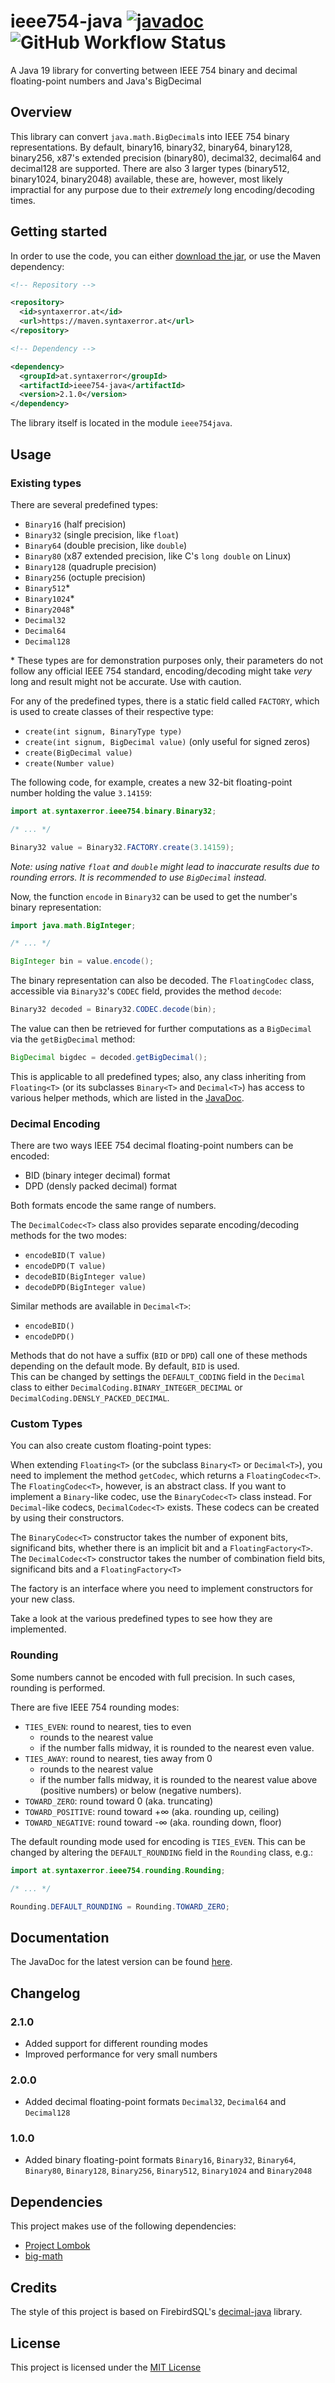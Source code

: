 # ieee754-java [![javadoc](https://img.shields.io/endpoint?label=javadoc&url=https://javadoc.syntaxerror.at/ieee754-java/%3Fbadge=true%26version=latest)](https://javadoc.syntaxerror.at/ieee754-java/latest) ![GitHub Workflow Status](https://img.shields.io/github/actions/workflow/status/Synt4xErr0r4/ieee754-java/maven.yml)

A Java 19 library for converting between IEEE 754 binary and decimal floating-point numbers and Java's BigDecimal

## Overview

This library can convert `java.math.BigDecimal`s into IEEE 754 binary representations. By default, binary16, binary32, binary64, binary128, binary256, x87's extended precision (binary80), decimal32, decimal64 and decimal128 are supported. There are also 3 larger types (binary512, binary1024, binary2048) available, these are, however, most likely impractial for any purpose due to their *extremely* long encoding/decoding times.

## Getting started

In order to use the code, you can either [download the jar](https://github.com/Synt4xErr0r4/ieee754-java/releases/download/2.0.0/ieee754-java-2.1.0.jar), or use the Maven dependency:

```xml
<!-- Repository -->

<repository>
  <id>syntaxerror.at</id>
  <url>https://maven.syntaxerror.at</url>
</repository>

<!-- Dependency -->

<dependency>
  <groupId>at.syntaxerror</groupId>
  <artifactId>ieee754-java</artifactId>
  <version>2.1.0</version>
</dependency>
```

The library itself is located in the module `ieee754java`.

## Usage

### Existing types

There are several predefined types:

- `Binary16` (half precision)
- `Binary32` (single precision, like `float`)
- `Binary64` (double precision, like `double`)
- `Binary80` (x87 extended precision, like C's `long double` on Linux)
- `Binary128` (quadruple precision)
- `Binary256` (octuple precision)
- `Binary512`*
- `Binary1024`*
- `Binary2048`*
- `Decimal32`
- `Decimal64`
- `Decimal128`

\* These types are for demonstration purposes only, their parameters do not follow any official IEEE 754 standard, encoding/decoding might take *very* long and result might not be accurate. Use with caution.  

For any of the predefined types, there is a static field called `FACTORY`, which is used to create classes of their respective type:

- `create(int signum, BinaryType type)`
- `create(int signum, BigDecimal value)` (only useful for signed zeros)
- `create(BigDecimal value)`
- `create(Number value)`

The following code, for example, creates a new 32-bit floating-point number holding the value `3.14159`:

```java
import at.syntaxerror.ieee754.binary.Binary32;

/* ... */

Binary32 value = Binary32.FACTORY.create(3.14159);
```

*Note: using native `float` and `double` might lead to inaccurate results due to rounding errors. It is recommended to use `BigDecimal` instead.*

Now, the function `encode` in `Binary32` can be used to get the number's binary representation:

```java
import java.math.BigInteger;

/* ... */

BigInteger bin = value.encode();
```

The binary representation can also be decoded. The `FloatingCodec` class, accessible via `Binary32`'s `CODEC` field, provides the method `decode`:

```java
Binary32 decoded = Binary32.CODEC.decode(bin);
```

The value can then be retrieved for further computations as a `BigDecimal` via the `getBigDecimal` method:

```java
BigDecimal bigdec = decoded.getBigDecimal();
```

This is applicable to all predefined types; also, any class inheriting from `Floating<T>` (or its subclasses `Binary<T>` and `Decimal<T>`) has access to various helper methods, which are listed in the [JavaDoc](https://javadoc.syntaxerror.at/ieee754-java/latest/ieee754java/at/syntaxerror/ieee754/Floating.html).

### Decimal Encoding

There are two ways IEEE 754 decimal floating-point numbers can be encoded:

- BID (binary integer decimal) format
- DPD (densly packed decimal) format

Both formats encode the same range of numbers.

The `DecimalCodec<T>` class also provides separate encoding/decoding methods for the two modes:

- `encodeBID(T value)`
- `encodeDPD(T value)`
- `decodeBID(BigInteger value)`
- `decodeDPD(BigInteger value)`

Similar methods are available in `Decimal<T>`:

- `encodeBID()`
- `encodeDPD()`

Methods that do not have a suffix (`BID` or `DPD`) call one of these methods depending on the default mode.
By default, `BID` is used.  
This can be changed by settings the `DEFAULT_CODING` field in the `Decimal` class
to either `DecimalCoding.BINARY_INTEGER_DECIMAL` or `DecimalCoding.DENSLY_PACKED_DECIMAL`.

### Custom Types

You can also create custom floating-point types:

When extending `Floating<T>` (or the subclass `Binary<T>` or `Decimal<T>`), you need to implement the method `getCodec`, which returns a `FloatingCodec<T>`. The `FloatingCodec<T>`, however, is an abstract class. If you want to implement a `Binary`-like codec, use the `BinaryCodec<T>` class instead. For `Decimal`-like codecs, `DecimalCodec<T>` exists. These codecs can be created by using their constructors.

The `BinaryCodec<T>` constructor takes the number of exponent bits, significand bits, whether there is an implicit bit and a `FloatingFactory<T>`.  
The `DecimalCodec<T>` constructor takes the number of combination field bits, significand bits and a `FloatingFactory<T>`

The factory is an interface where you need to implement constructors for your new class.

Take a look at the various predefined types to see how they are implemented.

### Rounding

Some numbers cannot be encoded with full precision. In such cases, rounding is performed.

There are five IEEE 754 rounding modes:

- `TIES_EVEN`: round to nearest, ties to even
  - rounds to the nearest value
  - if the number falls midway, it is rounded to the nearest even value.
- `TIES_AWAY`: round to nearest, ties away from 0
  - rounds to the nearest value
  - if the number falls midway, it is rounded to the nearest value above (positive numbers) or below (negative numbers).
- `TOWARD_ZERO`: round toward 0 (aka. truncating)
- `TOWARD_POSITIVE`: round toward +∞ (aka. rounding up, ceiling)
- `TOWARD_NEGATIVE`: round toward -∞ (aka. rounding down, floor)

The default rounding mode used for encoding is `TIES_EVEN`. This can be changed by altering the `DEFAULT_ROUNDING` field
in the `Rounding` class, e.g.:

```java
import at.syntaxerror.ieee754.rounding.Rounding;

/* ... */

Rounding.DEFAULT_ROUNDING = Rounding.TOWARD_ZERO;
```

## Documentation

The JavaDoc for the latest version can be found [here](https://javadoc.syntaxerror.at/ieee754-java/latest).

## Changelog

### 2.1.0

- Added support for different rounding modes
- Improved performance for very small numbers

### 2.0.0

- Added decimal floating-point formats `Decimal32`, `Decimal64` and `Decimal128`

### 1.0.0

- Added binary floating-point formats `Binary16`, `Binary32`, `Binary64`, `Binary80`, `Binary128`, `Binary256`, `Binary512`, `Binary1024` and `Binary2048`

## Dependencies

This project makes use of the following dependencies:

- [Project Lombok](https://projectlombok.org/)
- [big-math](https://github.com/eobermuhlner/big-math)

## Credits

The style of this project is based on FirebirdSQL's [decimal-java](https://github.com/FirebirdSQL/decimal-java) library.

## License

This project is licensed under the [MIT License](https://github.com/Synt4xErr0r4/ieee754-java/blob/main/LICENSE)
